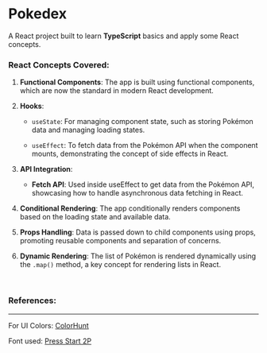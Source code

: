 # Pokedex
A React project built to learn **TypeScript** basics and apply some React concepts. 

### React Concepts Covered:

1. **Functional Components**: The app is built using functional components, which are now the standard in modern React development.

2. **Hooks**:

   * `useState`: For managing component state, such as storing Pokémon data and managing loading states.

   * `useEffect`: To fetch data from the Pokémon API when the component mounts, demonstrating the concept of side effects in React.

3. **API Integration**: 
   * **Fetch API**: Used inside useEffect to get data from the Pokémon API, showcasing how to handle asynchronous data fetching in React.

4. **Conditional Rendering**: The app conditionally renders components based on the loading state and available data.

5. **Props Handling**: Data is passed down to child components using props, promoting reusable components and separation of concerns.

6. **Dynamic Rendering**: The list of Pokémon is rendered dynamically using the `.map()` method, a key concept for rendering lists in React.

<br />

### References:
---
For UI Colors: [ColorHunt](https://colorhunt.co/)

Font used: [Press Start 2P](https://fonts.google.com/specimen/Press+Start+2P)
